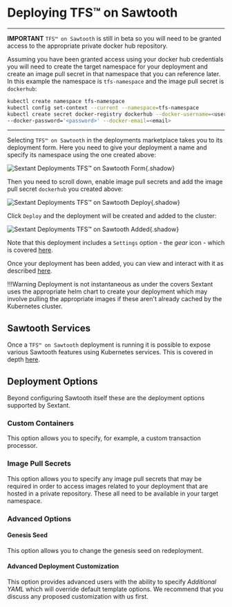 # Deploying TFS™ on Sawtooth

-----

__IMPORTANT__ `TFS™ on Sawtooth` is still in beta so you will need to be granted
access to the appropriate private docker hub repository.

Assuming you have been granted access using your docker hub credentials you will
need to create the target namespace for your deployment and create an image pull
secret in that namespace that you can reference later. In this example the
namespace is `tfs-namespace` and the image pull secret is `dockerhub`:

```bash
kubectl create namespace tfs-namespace
kubectl config set-context --current --namespace=tfs-namespace
kubectl create secret docker-registry dockerhub --docker-username=<username> \
--docker-password='<password>' --docker-email=<email>
```

-----

Selecting `TFS™ on Sawtooth` in the deployments marketplace takes you to
its deployment form. Here you need to give your deployment a name
and specify its namespace using the one created above:

![Sextant Deployments TFS™ on Sawtooth
Form](../../images/sextant-deployments-tfs-sawtooth-form.png){.shadow}

Then you need to scroll down, enable image pull secrets and add the image pull
secret `dockerhub` you created above:

![Sextant Deployments TFS™ on Sawtooth
Deploy](../../images/sextant-deployments-tfs-sawtooth-deploy.png){.shadow}

Click `Deploy` and the deployment will be created and added to the cluster:

![Sextant Deployments TFS™ on Sawtooth
Added](../../images/sextant-deployments-tfs-sawtooth-added.png){.shadow}

Note that this deployment includes a `Settings` option - the _gear_ icon - which
is covered [here](tfs-admin.md).

Once your deployment has been added, you can view and interact with it as described
[here](../management.md#generic-interactions).

!!!Warning
    Deployment is not instantaneous as under the covers Sextant uses the
    appropriate helm chart to create your deployment which may involve pulling
    the appropriate images if these aren't already cached by the Kubernetes
    cluster.

## Sawtooth Services

Once a `TFS™ on Sawtooth` deployment is running it is possible to expose various
Sawtooth features using Kubernetes services. This is covered in depth
[here](../dlts/sawtooth-services.md).

## Deployment Options

Beyond configuring Sawtooth itself these are the deployment options supported by
Sextant.

### Custom Containers

This option allows you to specify, for example, a custom transaction processor.

### Image Pull Secrets

This option allows you to specify any image pull secrets that may be required in
order to access images related to your deployment that are hosted in a private
repository. These all need to be available in your target namespace.

### Advanced Options

#### Genesis Seed

This option allows you to change the genesis seed on redeployment.

#### Advanced Deployment Customization

This option provides advanced users with the ability to specify
_Additional YAML_ which will override default template options. We recommend
that you discuss any proposed customization with us first.
